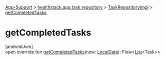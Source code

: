 
[App-Support](../../../index.html) > [healthstack.app.task.repository](../index.html) > [TaskRepositoryImpl](index.html) > [getCompletedTasks](get-completed-tasks.html)



# getCompletedTasks



[androidJvm]\
open override fun [getCompletedTasks](get-completed-tasks.html)(now: [LocalDate](https://developer.android.com/reference/kotlin/java/time/LocalDate.html)): Flow&lt;[List](https://kotlinlang.org/api/latest/jvm/stdlib/kotlin.collections/-list/index.html)&lt;Task&gt;&gt;




